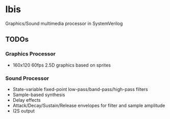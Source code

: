 # Ibis

Graphics/Sound multimedia processor in SystemVerilog

## TODOs

### Graphics Processor

- 160x120 60fps 2.5D graphics based on sprites

### Sound Processor

- State-variable fixed-point low-pass/band-pass/high-pass filters
- Sample-based synthesis
- Delay effects
- Attack/Decay/Sustain/Release envelopes for filter and sample amplitude
- I2S output
